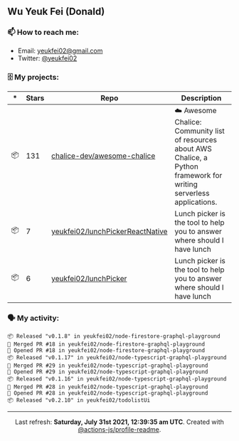 ## Wu Yeuk Fei (Donald)

### 📫 How to reach me:

- Email: [yeukfei02@gmail.com](yeukfei02@gmail.com)
- Twitter: [@yeukfei02](https://twitter.com/yeukfei02)

### 🗄 My projects:

|*|Stars|Repo|Description|
|---|---|---|---|
| 📦 | 131 | [chalice-dev/awesome-chalice](https://github.com/chalice-dev/awesome-chalice) | ☁️ Awesome Chalice: Community list of resources about AWS Chalice, a Python framework for writing serverless applications. |
| 📦 | 7 | [yeukfei02/lunchPickerReactNative](https://github.com/yeukfei02/lunchPickerReactNative) | Lunch picker is the tool to help you to answer where should I have lunch |
| 📦 | 6 | [yeukfei02/lunchPicker](https://github.com/yeukfei02/lunchPicker) | Lunch picker is the tool to help you to answer where should I have lunch |

### 🗣 My activity:

```
📦 Released "v0.1.8" in yeukfei02/node-firestore-graphql-playground
🎉 Merged PR #18 in yeukfei02/node-firestore-graphql-playground
💪 Opened PR #18 in yeukfei02/node-firestore-graphql-playground
📦 Released "v0.1.17" in yeukfei02/node-typescript-graphql-playground
🎉 Merged PR #29 in yeukfei02/node-typescript-graphql-playground
💪 Opened PR #29 in yeukfei02/node-typescript-graphql-playground
📦 Released "v0.1.16" in yeukfei02/node-typescript-graphql-playground
🎉 Merged PR #28 in yeukfei02/node-typescript-graphql-playground
💪 Opened PR #28 in yeukfei02/node-typescript-graphql-playground
📦 Released "v0.2.10" in yeukfei02/todolistUi
```

---

<p align="center">Last refresh: <b>Saturday, July 31st 2021, 12:39:35 am UTC</b>. Created with <a href=https://github.com/marketplace/actions/profile-readme>@actions-js/profile-readme</a>.</p>
